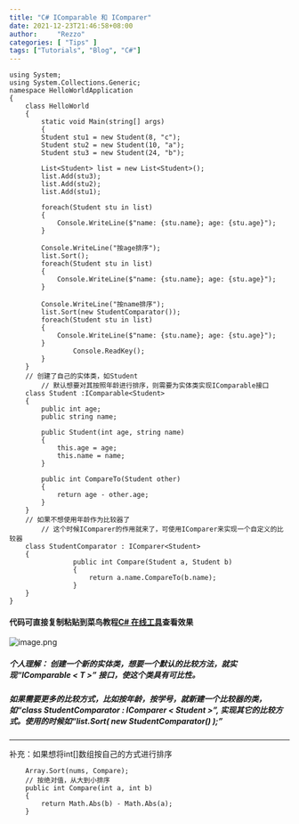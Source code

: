 ```yaml
---
title: "C# IComparable 和 IComparer"
date: 2021-12-23T21:46:58+08:00
author:     "Rezzo"
categories: [ "Tips" ] 
tags: ["Tutorials", "Blog", "C#"]
---
```

```CSharp
using System;
using System.Collections.Generic;
namespace HelloWorldApplication
{
    class HelloWorld
    {
        static void Main(string[] args)
        {
		Student stu1 = new Student(8, "c");
		Student stu2 = new Student(10, "a");
		Student stu3 = new Student(24, "b");
                
		List<Student> list = new List<Student>();
		list.Add(stu3);
		list.Add(stu2);
		list.Add(stu1);
                
		foreach(Student stu in list)
		{
			Console.WriteLine($"name: {stu.name}; age: {stu.age}");
		}
                
		Console.WriteLine("按age排序");
		list.Sort();
		foreach(Student stu in list)
		{
			Console.WriteLine($"name: {stu.name}; age: {stu.age}");
		}
                
		Console.WriteLine("按name排序");
		list.Sort(new StudentComparator());
		foreach(Student stu in list)
		{
			Console.WriteLine($"name: {stu.name}; age: {stu.age}");
		}
                Console.ReadKey();
        }
    }
	// 创建了自己的实体类，如Student
        // 默认想要对其按照年龄进行排序，则需要为实体类实现IComparable接口
	class Student :IComparable<Student>
	{
		public int age;
		public string name;
		
		public Student(int age, string name)
		{
			this.age = age;
			this.name = name;
		}
		
		public int CompareTo(Student other)
		{
			return age - other.age;
		}
	}
	// 如果不想使用年龄作为比较器了
        // 这个时候IComparer的作用就来了，可使用IComparer来实现一个自定义的比较器
	class StudentComparator : IComparer<Student>
	{
                public int Compare(Student a, Student b)
                {
                    return a.name.CompareTo(b.name);
                }
	}
}

```

#### 代码可直接复制粘贴到菜鸟教程[C# 在线工具](https://www.runoob.com/try/showcs.php?filename=HelloWorld)查看效果

![image.png](https://p6-juejin.byteimg.com/tos-cn-i-k3u1fbpfcp/d8b1e741baee496ca2b6ca9b37c57782~tplv-k3u1fbpfcp-watermark.image?)
##### 个人理解： 创建一个新的实体类，想要一个默认的比较方法，就实现“IComparable < T >” 接口，使这个类具有可比性。

##### 如果需要更多的比较方式，比如按年龄，按学号，就新建一个比较器的类，如“class StudentComparator : IComparer < Student >”, 实现其它的比较方式。使用的时候如“list.Sort( new StudentComparator() );”

---
补充：如果想将int[]数组按自己的方式进行排序
```CSharp
    Array.Sort(nums, Compare);
    // 按绝对值，从大到小排序
    public int Compare(int a, int b)
    {
        return Math.Abs(b) - Math.Abs(a);
    }
```
